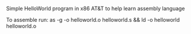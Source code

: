 Simple HelloWorld program in x86 AT&T to help learn assembly language

To assemble run:
as -g -o helloworld.o helloworld.s && ld -o helloworld helloworld.o
